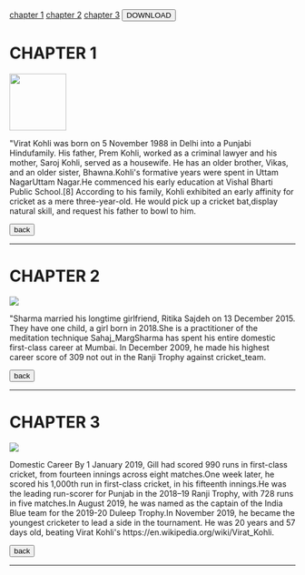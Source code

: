 <html>
<body>
<a href="#chapter1">chapter 1</a>
<a href="#chapter2">chapter 2</a>
<a href="#chapter3">chapter 3</a>
<a href="./internal routing.html"download><button>DOWNLOAD</button></a>
<h1 id="chapter1">CHAPTER 1</h1>
<img src="https://cdn.britannica.com/48/252748-050-C514EFDB/Virat-Kohli-India-celebrates-50th-century-Cricket-November-15-2023.jpg" width="100" height="100">
<p>"Virat Kohli was born on 5 November 1988 in Delhi into a Punjabi Hindufamily. His father, Prem Kohli, worked as a criminal lawyer and his mother, Saroj Kohli, served as a housewife. He has an older brother, Vikas, and an older sister, Bhawna.Kohli's formative years were spent in Uttam NagarUttam Nagar.He commenced his early education at Vishal Bharti Public School.[8] According to his family, Kohli exhibited an early affinity for cricket as a mere three-year-old. He would pick up a cricket bat,display natural skill, and request his father to bowl to him.</p>
<a href="./Internal Routing.html"><button>back</button></a>
<hr>
<h1 id="chapter2">CHAPTER 2</h1>
<img src="https://w0.peakpx.com/wallpaper/104/666/HD-wallpaper-rohit-sharma-the-hitman-rohit-sharma-the-hitman.jpg">
<p>"Sharma married his longtime girlfriend, Ritika Sajdeh on 13 December 2015. They have one child, a girl born in 2018.She is a practitioner of the meditation technique Sahaj_MargSharma has spent his entire domestic first-class career at Mumbai. In December 2009, he made his highest career score of 309 not out in the Ranji Trophy against cricket_team.</p>
<a href="./Internal Routing.html"><button>back</button></a>
<hr>
<h1 id="chapter3">CHAPTER 3</h1>
<img src="https://images.indianexpress.com/2023/05/Shubman-Gill-3-1.jpg">
<p>Domestic Career By 1 January 2019, Gill had scored 990 runs in first-class cricket, from fourteen innings across eight matches.One week later, he scored his 1,000th run in first-class cricket, in his fifteenth innings.He was the leading run-scorer for Punjab in the 2018–19 Ranji Trophy, with 728 runs in five matches.In August 2019, he was named as the captain of the India Blue team for the 2019-20 Duleep Trophy.In November 2019, he became the youngest cricketer to lead a side in the tournament. He was 20 years and 57 days old, beating Virat Kohli's https://en.wikipedia.org/wiki/Virat_Kohli.</p>
<a href="./Internal Routing.html"><button>back</button></a>
<hr>
</body>
</html>


